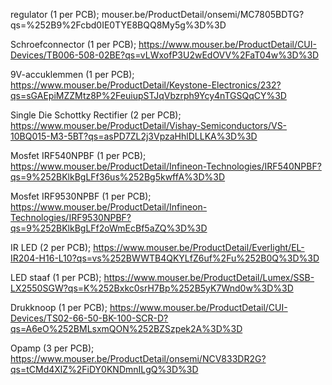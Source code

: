 regulator (1 per PCB); mouser.be/ProductDetail/onsemi/MC7805BDTG?qs=%252B9%2Fcbd0IE0TYE8BQQ8My5g%3D%3D

Schroefconnector (1 per PCB); https://www.mouser.be/ProductDetail/CUI-Devices/TB006-508-02BE?qs=vLWxofP3U2wEdOVV%2FaT04w%3D%3D

9V-accuklemmen (1 per PCB); https://www.mouser.be/ProductDetail/Keystone-Electronics/232?qs=sGAEpiMZZMtz8P%2FeuiupSTJqVbzrph9Ycy4nTGSQqCY%3D

Single Die Schottky Rectifier (2 per PCB); https://www.mouser.be/ProductDetail/Vishay-Semiconductors/VS-10BQ015-M3-5BT?qs=asPD7ZL2j3VpzaHhlDLLKA%3D%3D

Mosfet IRF540NPBF (1 per PCB); https://www.mouser.be/ProductDetail/Infineon-Technologies/IRF540NPBF?qs=9%252BKlkBgLFf36us%252Bg5kwffA%3D%3D

Mosfet IRF9530NPBF (1 per PCB); https://www.mouser.be/ProductDetail/Infineon-Technologies/IRF9530NPBF?qs=9%252BKlkBgLFf2oWmEcBf5aZQ%3D%3D

IR LED (2 per PCB); https://www.mouser.be/ProductDetail/Everlight/EL-IR204-H16-L10?qs=vs%252BWWTB4QKYLfZ6uf%2Fu%252B0Q%3D%3D

LED staaf (1 per PCB); https://www.mouser.be/ProductDetail/Lumex/SSB-LX2550SGW?qs=K%252Bxkc0srH7Bp%252B5yK7Wnd0w%3D%3D

Drukknoop (1 per PCB); https://www.mouser.be/ProductDetail/CUI-Devices/TS02-66-50-BK-100-SCR-D?qs=A6eO%252BMLsxmQON%252BZSzpek2A%3D%3D

Opamp (3 per PCB); https://www.mouser.be/ProductDetail/onsemi/NCV833DR2G?qs=tCMd4XlZ%2FiDY0KNDmnILgQ%3D%3D
